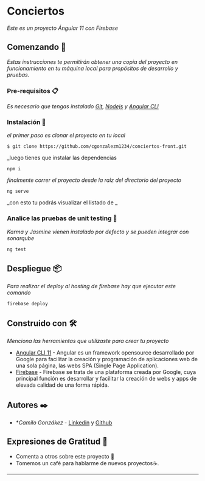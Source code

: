 # Conciertos

_Este es un proyecto Ángular 11 con Firebase_

## Comenzando 🚀

_Estas instrucciones te permitirán obtener una copia del proyecto en funcionamiento en tu máquina local para propósitos de desarrollo y pruebas._


### Pre-requisitos 📋

_Es necesario que tengas instalado [Git](https://git-scm.com/), [Nodejs](https://nodejs.org/es/download/) y [Angular CLI](https://cli.angular.io/)_ 


### Instalación 🔧

_el primer paso es clonar el proyecto en tu local_

```
$ git clone https://github.com/cgonzalezm1234/conciertos-front.git
```

_luego tienes que instalar las dependencias

```
npm i
```
_finalmente correr el proyecto desde la raìz del directorio del proyecto_

```
ng serve
```

_con esto tu podrás visualizar el listado de _

### Analice las pruebas de unit testing 🔩

_Karma y Jasmine vienen instalado por defecto y se pueden integrar con sonarqube_

```
ng test
```

## Despliegue 📦

_Para realizar el deploy al hosting de firebase hay que ejecutar este comando_

```
firebase deploy
```

## Construido con 🛠️

_Menciona las herramientas que utilizaste para crear tu proyecto_

* [Angular CLI 11](https://cli.angular.io/) - Angular es un framework opensource desarrollado por Google para facilitar la creación y programación de aplicaciones web de una sola página, las webs SPA (Single Page Application).
* [Firebase](https://firebase.google.com/) - Firebase se trata de una plataforma creada por Google, cuya principal función es desarrollar y facilitar la creación de webs y apps de elevada calidad de una forma rápida.

## Autores ✒️

* **Camilo Gonzákez* - [Linkedin](https://www.linkedin.com/in/camilo-gonzalez-munoz/) y [Github](hhttps://github.com/cgonzalezm1234)

## Expresiones de Gratitud 🎁

* Comenta a otros sobre este proyecto 📢
* Tomemos un café para hablarme de nuevos proyectos☕. 

---